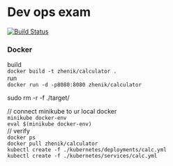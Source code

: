 # Dev ops exam
[![Build Status](https://travis-ci.com/NikitaZhevnitskiy/devops-exam.svg?token=6FYqXrfAk2ZHo34Tq8Gp&branch=master)](https://travis-ci.com/NikitaZhevnitskiy/devops-exam)

### Docker
build  
`docker build -t zhenik/calculator .`  
run  
`docker run -d -p8080:8080 zhenik/calculator`

sudo rm -r -f ./target/

// connect minikube to ur local docker  
`minikube docker-env`  
`eval $(minikube docker-env)`  
// verify  
`docker ps`  
`docker pull zhenik/calculator`  
`kubectl create -f ./kubernetes/deployments/calc.yml`  
`kubectl create -f ./kubernetes/services/calc.yml`
